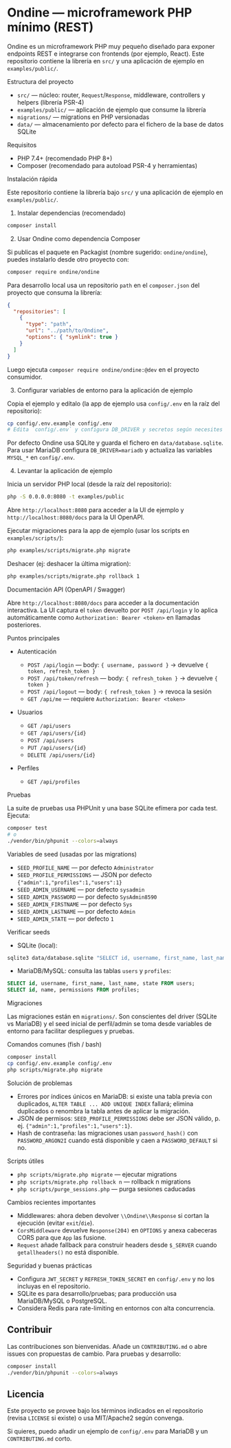 
# Ondine — microframework PHP mínimo (REST)

Ondine es un microframework PHP muy pequeño diseñado para exponer endpoints REST e integrarse con frontends (por ejemplo, React). Este repositorio contiene la librería en `src/` y una aplicación de ejemplo en `examples/public/`.


Estructura del proyecto
- `src/` — núcleo: router, `Request`/`Response`, middleware, controllers y helpers (librería PSR-4)
- `examples/public/` — aplicación de ejemplo que consume la librería
- `migrations/` — migrations en PHP versionadas
- `data/` — almacenamiento por defecto para el fichero de la base de datos SQLite

Requisitos
- PHP 7.4+ (recomendado PHP 8+)
- Composer (recomendado para autoload PSR-4 y herramientas)

Instalación rápida

Este repositorio contiene la librería bajo `src/` y una aplicación de ejemplo en `examples/public/`.

1) Instalar dependencias (recomendado)

```bash
composer install
```

2) Usar Ondine como dependencia Composer

Si publicas el paquete en Packagist (nombre sugerido: `ondine/ondine`), puedes instalarlo desde otro proyecto con:

```bash
composer require ondine/ondine
```

Para desarrollo local usa un repositorio `path` en el `composer.json` del proyecto que consuma la librería:

```json
{
  "repositories": [
    {
      "type": "path",
      "url": "../path/to/Ondine",
      "options": { "symlink": true }
    }
  ]
}
```

Luego ejecuta `composer require ondine/ondine:@dev` en el proyecto consumidor.

3) Configurar variables de entorno para la aplicación de ejemplo

Copia el ejemplo y edítalo (la app de ejemplo usa `config/.env` en la raíz del repositorio):

```bash
cp config/.env.example config/.env
# Edita `config/.env` y configura DB_DRIVER y secretos según necesites
```

Por defecto Ondine usa SQLite y guarda el fichero en `data/database.sqlite`. Para usar MariaDB configura `DB_DRIVER=mariadb` y actualiza las variables `MYSQL_*` en `config/.env`.

4) Levantar la aplicación de ejemplo

Inicia un servidor PHP local (desde la raíz del repositorio):

```bash
php -S 0.0.0.0:8080 -t examples/public
```

Abre `http://localhost:8080` para acceder a la UI de ejemplo y `http://localhost:8080/docs` para la UI OpenAPI.

Ejecutar migraciones para la app de ejemplo (usar los scripts en `examples/scripts/`):

```bash
php examples/scripts/migrate.php migrate
```

Deshacer (ej: deshacer la última migration):

```bash
php examples/scripts/migrate.php rollback 1
```

Documentación API (OpenAPI / Swagger)

Abre `http://localhost:8080/docs` para acceder a la documentación interactiva. La UI captura el `token` devuelto por `POST /api/login` y lo aplica automáticamente como `Authorization: Bearer <token>` en llamadas posteriores.

Puntos principales

- Autenticación
  - `POST /api/login` — body: `{ username, password }` → devuelve `{ token, refresh_token }`
  - `POST /api/token/refresh` — body: `{ refresh_token }` → devuelve `{ token }`
  - `POST /api/logout` — body: `{ refresh_token }` → revoca la sesión
  - `GET /api/me` — requiere `Authorization: Bearer <token>`

- Usuarios
  - `GET /api/users`
  - `GET /api/users/{id}`
  - `POST /api/users`
  - `PUT /api/users/{id}`
  - `DELETE /api/users/{id}`

- Perfiles
  - `GET /api/profiles`

Pruebas

La suite de pruebas usa PHPUnit y una base SQLite efímera por cada test. Ejecuta:

```bash
composer test
# o
./vendor/bin/phpunit --colors=always
```

Variables de seed (usadas por las migrations)

- `SEED_PROFILE_NAME` — por defecto `Administrator`
- `SEED_PROFILE_PERMISSIONS` — JSON por defecto `{"admin":1,"profiles":1,"users":1}`
- `SEED_ADMIN_USERNAME` — por defecto `sysadmin`
- `SEED_ADMIN_PASSWORD` — por defecto `SysAdmin8590`
- `SEED_ADMIN_FIRSTNAME` — por defecto `Sys`
- `SEED_ADMIN_LASTNAME` — por defecto `Admin`
- `SEED_ADMIN_STATE` — por defecto `1`

Verificar seeds

- SQLite (local):

```bash
sqlite3 data/database.sqlite "SELECT id, username, first_name, last_name, state FROM users;"
```

- MariaDB/MySQL: consulta las tablas `users` y `profiles`:

```sql
SELECT id, username, first_name, last_name, state FROM users;
SELECT id, name, permissions FROM profiles;
```

Migraciones

Las migraciones están en `migrations/`. Son conscientes del driver (SQLite vs MariaDB) y el seed inicial de perfil/admin se toma desde variables de entorno para facilitar despliegues y pruebas.

Comandos comunes (fish / bash)

```bash
composer install
cp config/.env.example config/.env
php scripts/migrate.php migrate
```

Solución de problemas

- Errores por índices únicos en MariaDB: si existe una tabla previa con duplicados, `ALTER TABLE ... ADD UNIQUE INDEX` fallará; elimina duplicados o renombra la tabla antes de aplicar la migración.
- JSON de permisos: `SEED_PROFILE_PERMISSIONS` debe ser JSON válido, p. ej. `{"admin":1,"profiles":1,"users":1}`.
- Hash de contraseña: las migraciones usan `password_hash()` con `PASSWORD_ARGON2I` cuando está disponible y caen a `PASSWORD_DEFAULT` si no.

Scripts útiles

- `php scripts/migrate.php migrate` — ejecutar migrations
- `php scripts/migrate.php rollback n` — rollback n migrations
- `php scripts/purge_sessions.php` — purga sesiones caducadas

Cambios recientes importantes

- Middlewares: ahora deben devolver `\\Ondine\\Response` si cortan la ejecución (evitar `exit`/`die`).
- `CorsMiddleware` devuelve `Response(204)` en `OPTIONS` y anexa cabeceras CORS para que `App` las fusione.
- `Request` añade fallback para construir headers desde `$_SERVER` cuando `getallheaders()` no está disponible.

Seguridad y buenas prácticas

- Configura `JWT_SECRET` y `REFRESH_TOKEN_SECRET` en `config/.env` y no los incluyas en el repositorio.
- SQLite es para desarrollo/pruebas; para producción usa MariaDB/MySQL o PostgreSQL.
- Considera Redis para rate-limiting en entornos con alta concurrencia.


Contribuir
---------

Las contribuciones son bienvenidas. Añade un `CONTRIBUTING.md` o abre issues con propuestas de cambio. Para pruebas y desarrollo:

```bash
composer install
./vendor/bin/phpunit --colors=always
```

Licencia
-------

Este proyecto se provee bajo los términos indicados en el repositorio (revisa `LICENSE` si existe) o usa MIT/Apache2 según convenga.

Si quieres, puedo añadir un ejemplo de `config/.env` para MariaDB y un `CONTRIBUTING.md` corto.
